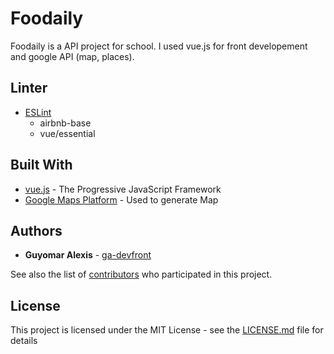 # Foodaily

Foodaily is a API project for school. I used vue.js for front developement and google API (map, places).

## Linter

* [ESLint](https://eslint.org/)
  * airbnb-base
  * vue/essential

## Built With

* [vue.js](https://vuejs.org/) - The Progressive JavaScript Framework
* [Google Maps Platform](https://developers.google.com/maps/) - Used to generate Map

## Authors

* **Guyomar Alexis** - [ga-devfront](https://github.com/ga-devfront)

See also the list of [contributors](https://github.com/ga-devfront/foodaily-v2//contributors) who participated in this project.

## License

This project is licensed under the MIT License - see the [LICENSE.md](LICENSE.md) file for details
